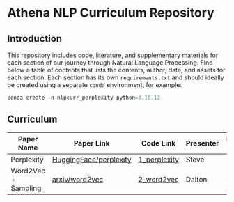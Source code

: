 # Athena NLP Curriculum Repository

## Introduction

This repository includes code, literature, and supplementary materials for each section of our journey through Natural Language Processing. Find below a table of contents that lists the contents, author, date, and assets for each section. Each section has its own `requirements.txt` and should ideally be created using a separate `conda` environment, for example:

```python
conda create -n nlpcurr_perplexity python=3.10.12
```

## Curriculum

| **Paper Name**      | **Paper Link**                                                                | **Code Link**                                                                              | **Presenter** | **Presentation Date** |
| ------------------- | ----------------------------------------------------------------------------- | ------------------------------------------------------------------------------------------ | ------------- | --------------------- |
| Perplexity          | [HuggingFace/perplexity](https://huggingface.co/docs/transformers/perplexity) | [1_perplexity](https://github.com/sigil-ml/NLP_Curriculum_Code/tree/word2vec/1_perplexity) | Steve         | 8/29/2024             |
| Word2Vec + Sampling | [arxiv/word2vec](https://arxiv.org/pdf/1301.3781)                             | [2_word2vec](https://github.com/sigil-ml/NLP_Curriculum_Code/tree/word2vec/2_word2vec)     | Dalton        | 9/5/2024              |
